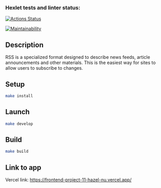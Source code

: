 ### Hexlet tests and linter status:
[![Actions Status](https://github.com/Gpex29/frontend-project-11/actions/workflows/hexlet-check.yml/badge.svg)](https://github.com/Gpex29/frontend-project-11/actions)

[![Maintainability](https://api.codeclimate.com/v1/badges/30c816e4f82babb3fdf3/maintainability)](https://codeclimate.com/github/Gpex29/frontend-project-11/maintainability)

## Description

RSS is a specialized format designed to describe news feeds, article announcements and other materials. This is the easiest way for sites to allow users to subscribe to changes.

## Setup

```bash
make install
```

## Launch

```bash
make develop
```

## Build

```bash
make build
```

## Link to app
Vercel link: https://frontend-project-11-hazel-nu.vercel.app/